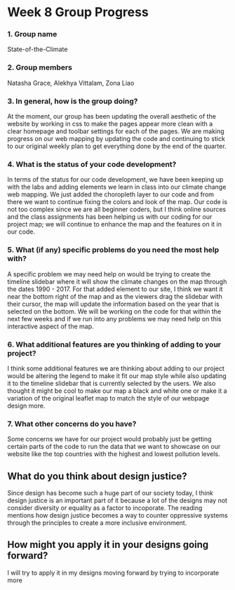 # Week 8 Group Progress

### 1. Group name
State-of-the-Climate
### 2. Group members
Natasha Grace, Alekhya Vittalam, Zona Liao
### 3. In general, how is the group doing?
At the moment, our group has been updating the overall aesthetic of the website by working in css to make the pages appear more clean with a clear homepage and toolbar settings for each of the pages. We are making progress on our web mapping by updating the code and continuing to stick to our original weekly plan to get everything done by the end of the quarter.
### 4. What is the status of your code development?
In terms of the status for our code development, we have been keeping up with the labs and adding elements we learn in class into our climate change web mapping. We just added the choropleth layer to our code and from there we want to continue fixing the colors and look of the map. Our code is not too complex since we are all beginner coders, but I think online sources and the class assignments has been helping us with our coding for our project map; we will continue to enhance the map and the features on it in our code.
### 5. What (if any) specific problems do you need the most help with?
A specific problem we may need help on would be trying to create the timeline slidebar where it will show the climate changes on the map through the dates 1990 - 2017. For that added element to our site, I think we want it near the bottom right of the map and as the viewers drag the slidebar with their cursor, the map will update the information based on the year that is selected on the bottom. We will be working on the code for that within the next few weeks and if we run into any problems we may need help on this interactive aspect of the map.
### 6. What additional features are you thinking of adding to your project?
I think some additional features we are thinking about adding to our project would be altering the legend to make it fit our map style while also updating it to the timeline slidebar that is currently selected by the users. We also thought it might be cool to make our map a black and white one or make it a variation of the original leaflet map to match the style of our webpage design more.
### 7. What other concerns do you have?
Some concerns we have for our project would probably just be getting certain parts of the code to run the data that we want to showcase on our website like the top countries with the highest and lowest pollution levels.


## What do you think about design justice? 
Since design has become such a huge part of our society today, I think design justice is an important part of it because a lot of the designs may not consider diversity or equality as a factor to incoporate. The reading mentions how design justice becomes a way to counter oppressive systems through the principles to create a more inclusive environment.

## How might you apply it in your designs going forward?
I will try to apply it in my designs moving forward by trying to incorporate more 



